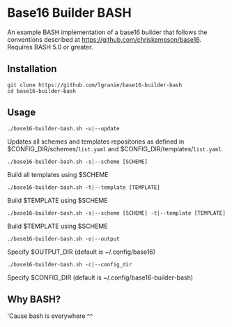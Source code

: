 # Base16 Builder BASH
An example BASH implementation of a base16 builder that follows the conventions described at https://github.com/chriskempson/base16.
Requires BASH 5.0 or greater.

## Installation

    git clone https://github.com/lgranie/base16-builder-bash
    cd base16-builder-bash

## Usage

    ./base16-builder-bash.sh -u|--update
Updates all schemes and templates repositories as defined in $CONFIG_DIR/schemes/`list.yaml` and $CONFIG_DIR/templates/`list.yaml`.

    ./base16-builder-bash.sh -s|--scheme [SCHEME]
Build all templates using $SCHEME

    ./base16-builder-bash.sh -t|--template [TEMPLATE]
Build $TEMPLATE using $SCHEME

    ./base16-builder-bash.sh -s|--scheme [SCHEME] -t|--template [TEMPLATE]
Build $TEMPLATE using $SCHEME

    ./base16-builder-bash.sh -o|--output
Specify $OUTPUT_DIR (default is ~/.config/base16)

    ./base16-builder-bash.sh -c|--config_dir
Specify $CONFIG_DIR (default is ~/.config/base16-builder-bash)

## Why BASH?
'Cause bash is everywhere ^^
